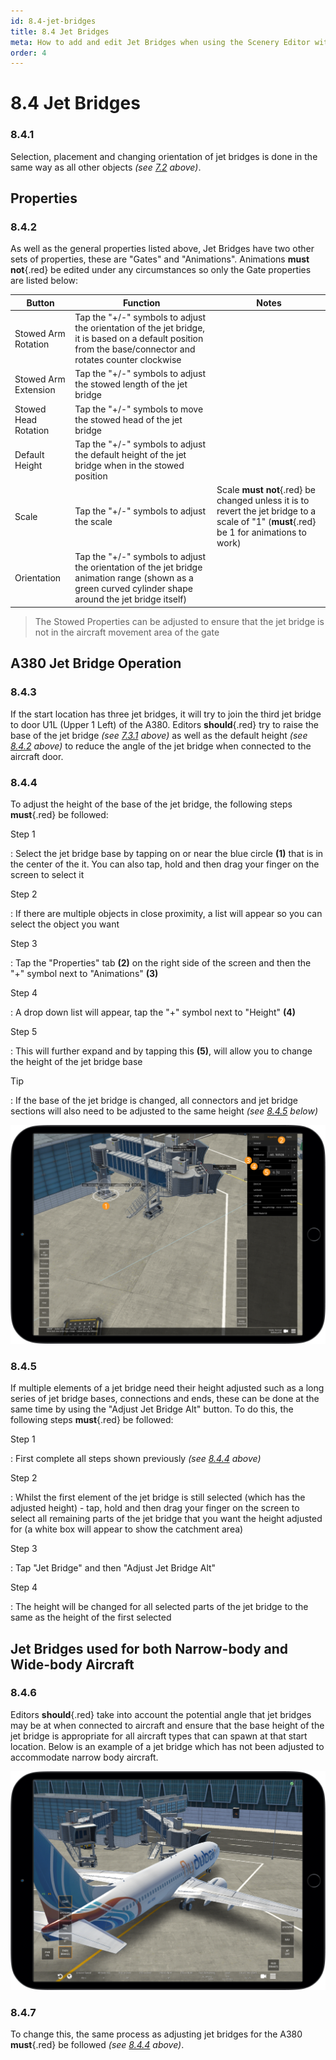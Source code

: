 ```yaml
---
id: 8.4-jet-bridges
title: 8.4 Jet Bridges
meta: How to add and edit Jet Bridges when using the Scenery Editor within Infinite Flight.
order: 4
---
```




# 8.4 Jet Bridges



### 8.4.1

Selection, placement and changing orientation of jet bridges is done in the same way as all other objects *(see [7.2](/guide/scenery-editor-manual/7.-objects/7.2-selection-and-placement) above)*.



## Properties

### 8.4.2

As well as the general properties listed above, Jet Bridges have two other sets of properties, these are "Gates" and "Animations". Animations **must not**{.red} be edited under any circumstances so only the Gate properties are listed below:

| Button               | Function                                                     | Notes                                                        |
| -------------------- | ------------------------------------------------------------ | ------------------------------------------------------------ |
| Stowed Arm Rotation  | Tap the "+/-" symbols to adjust the orientation of the jet bridge, it is based on a default position from the base/connector and rotates counter clockwise |                                                              |
| Stowed Arm Extension | Tap the "+/-" symbols to adjust the stowed length of the jet bridge |                                                              |
| Stowed Head Rotation | Tap the "+/-" symbols to move the stowed head of the jet bridge |                                                              |
| Default Height       | Tap the "+/-" symbols to adjust the default height of the jet bridge when in the stowed position |                                                              |
| Scale                | Tap the "+/-" symbols to adjust the scale                    | Scale **must not**{.red} be changed unless it is to revert the jet bridge to a scale of "1" (**must**{.red} be 1 for animations to work) |
| Orientation          | Tap the "+/-" symbols to adjust the orientation of the jet bridge animation range (shown as a green curved cylinder shape around the jet bridge itself) |                                                              |

> The Stowed Properties can be adjusted to ensure that the jet bridge is not in the aircraft movement area of the gate



## A380 Jet Bridge Operation

### 8.4.3

If the start location has three jet bridges, it will try to join the third jet bridge to door U1L (Upper 1 Left) of the A380. Editors **should**{.red} try to raise the base of the jet bridge *(see [7.3.1](/guide/scenery-editor-manual/7.-objects/7.3-properties#7.3.1) above)* as well as the default height *(see [8.4.2](/guide/scenery-editor-manual/8.-airport-gate/8.4-jet-bridges#8.4.2) above)* to reduce the angle of the jet bridge when connected to the aircraft door. 



### 8.4.4

To adjust the height of the base of the jet bridge, the following steps **must**{.red} be followed: 



Step 1

: Select the jet bridge base by tapping on or near the blue circle **(1)** that is in the center of the it. You can also tap, hold and then drag your finger on the screen to select it



Step 2

: If there are multiple objects in close proximity, a list will appear so you can select the object you want



Step 3

: Tap the "Properties" tab **(2)** on the right side of the screen and then the "+" symbol next to "Animations" **(3)**



Step 4

: A drop down list will appear, tap the "+" symbol next to "Height" **(4)**



Step 5

: This will further expand and by tapping this **(5)**, will allow you to change the height of the jet bridge base



Tip

: If the base of the jet bridge is changed, all connectors and jet bridge sections will also need to be adjusted to the same height *(see [8.4.5](/guide/scenery-editor-manual/8.-airport-gate/8.4-jet-bridges#8.4.5) below)*



![Image 8.4.4.1 - Adjusting Jet Bridge Height](_images/manual/frames/7.5.6.1c.png)



### 8.4.5

If multiple elements of a jet bridge need their height adjusted such as a long series of jet bridge bases, connections and ends, these can be done at the same time by using the "Adjust Jet Bridge Alt" button. To do this, the following steps **must**{.red} be followed: 



Step 1

: First complete all steps shown previously *(see [8.4.4](/guide/scenery-editor-manual/8.-airport-gate/8.4-jet-bridges#8.4.4) above)*



Step 2

: Whilst the first element of the jet bridge is still selected (which has the adjusted height) - tap, hold and then drag your finger on the screen to select all remaining parts of the jet bridge that you want the height adjusted for (a white box will appear to show the catchment area)



Step 3

: Tap "Jet Bridge" and then "Adjust Jet Bridge Alt"



Step 4

: The height will be changed for all selected parts of the jet bridge to the same as the height of the first selected



## Jet Bridges used for both Narrow-body and Wide-body Aircraft



### 8.4.6

Editors **should**{.red} take into account the potential angle that jet bridges may be at when connected to aircraft and ensure that the base height of the jet bridge is appropriate for all aircraft types that can spawn at that start location. Below is an example of a jet bridge which has not been adjusted to accommodate narrow body aircraft.



![Image 8.4.6.1 - Jet Bridge Base Too High for Narrow-Body Aircraft](_images/manual/frames/7.5.7.1b.png)



### 8.4.7

To change this, the same process as adjusting jet bridges for the A380 **must**{.red} be followed *(see [8.4.4](/guide/scenery-editor-manual/8.-airport-gate/8.4-jet-bridges#8.4.4) above)*.
